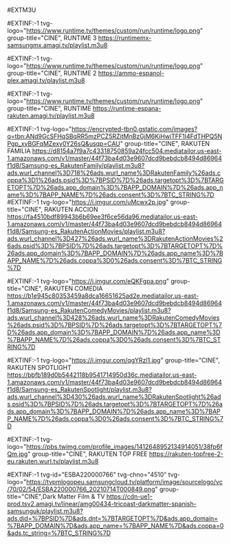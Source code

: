 

#EXTM3U 

#EXTINF:-1 tvg-logo="https://www.runtime.tv/themes/custom/run/runtime/logo.png" group-title="CINE", RUNTIME 3 https://runtimemx-samsungmx.amagi.tv/playlist.m3u8 

#EXTINF:-1 tvg-logo="https://www.runtime.tv/themes/custom/run/runtime/logo.png" group-title="CINE", RUNTIME 2 https://ammo-espanol-plex.amagi.tv/playlist.m3u8 

#EXTINF:-1 tvg-logo="https://www.runtime.tv/themes/custom/run/runtime/logo.png" group-title="CINE", RUNTIME https://runtime-espana-rakuten.amagi.tv/playlist.m3u8 

#EXTINF:-1 tvg-logo="https://encrypted-tbn0.gstatic.com/images?q=tbn:ANd9GcSFHqSBqRR5mzPCZ5RZitMnBzGjM6KiHwiTFF1I4FdTHPQ5NPgp_xvBGFqMZexy0Y26sQ&usqp=CAU" group-title="CINE", RAKUTEN FAMILIA https://d8154a7f9a7c43318750859a24fcc504.mediatailor.us-east-1.amazonaws.com/v1/master/44f73ba4d03e9607dcd9bebdcb8494d86964f1d8/Samsung-es_RakutenFamily/playlist.m3u8?ads.wurl_channel%3D718%26ads.wurl_name%3DRakutenFamily%26ads.coppa%3D1%26ads.psid%3D%7BPSID%7D%26ads.targetopt%3D%7BTARGETOPT%7D%26ads.app_domain%3D%7BAPP_DOMAIN%7D%26ads.app_name%3D%7BAPP_NAME%7D%26ads.consent%3D%7BTC_STRING%7D 
#EXTINF:-1 tvg-logo="https://i.imgur.com/uMcwx2p.jpg" group-title="CINE", RAKUTEN ACCION https://fa4510bdf89943b6b69ee3f6ce56da96.mediatailor.us-east-1.amazonaws.com/v1/master/44f73ba4d03e9607dcd9bebdcb8494d86964f1d8/Samsung-es_RakutenActionMovies/playlist.m3u8?ads.wurl_channel%3D427%26ads.wurl_name%3DRakutenActionMovies%26ads.psid%3D%7BPSID%7D%26ads.targetopt%3D%7BTARGETOPT%7D%26ads.app_domain%3D%7BAPP_DOMAIN%7D%26ads.app_name%3D%7BAPP_NAME%7D%26ads.coppa%3D0%26ads.consent%3D%7BTC_STRING%7D 

#EXTINF:-1 tvg-logo="https://i.imgur.com/eQKFgpa.png" group-title="CINE", RAKUTEN COMEDIA https://b1e945c80353459a8dca16651625ad2e.mediatailor.us-east-1.amazonaws.com/v1/master/44f73ba4d03e9607dcd9bebdcb8494d86964f1d8/Samsung-es_RakutenComedyMovies/playlist.m3u8?ads.wurl_channel%3D428%26ads.wurl_name%3DRakutenComedyMovies%26ads.psid%3D%7BPSID%7D%26ads.targetopt%3D%7BTARGETOPT%7D%26ads.app_domain%3D%7BAPP_DOMAIN%7D%26ads.app_name%3D%7BAPP_NAME%7D%26ads.coppa%3D0%26ads.consent%3D%7BTC_STRING%7D 

#EXTINF:-1 tvg-logo="https://i.imgur.com/qgYRzl1.jpg" group-title="CINE", RAKUTEN SPOTLIGHT https://bbfb189d0b5442118b9541714950d36c.mediatailor.us-east-1.amazonaws.com/v1/master/44f73ba4d03e9607dcd9bebdcb8494d86964f1d8/Samsung-es_RakutenSpotlight/playlist.m3u8?ads.wurl_channel%3D430%26ads.wurl_name%3DRakutenSpotlight%26ads.psid%3D%7BPSID%7D%26ads.targetopt%3D%7BTARGETOPT%7D%26ads.app_domain%3D%7BAPP_DOMAIN%7D%26ads.app_name%3D%7BAPP_NAME%7D%26ads.coppa%3D0%26ads.consent%3D%7BTC_STRING%7D 

#EXTINF:-1 tvg-logo="https://pbs.twimg.com/profile_images/1412648952134914051/38fp6fQm.jpg" group-title="CINE", RAKUTEN TOP FREE https://rakuten-topfree-2-eu.rakuten.wurl.tv/playlist.m3u8 

#EXTINF:-1 tvg-id="ESBA220000766" tvg-chno="4510" tvg-logo="https://tvpmlogopeu.samsungcloud.tv/platform/image/sourcelogo/vc/70/02/54/ESBA220000766_20210714T000849.png" group-title="CINE",Dark Matter Film & TV https://cdn-ue1-prod.tsv2.amagi.tv/linear/amg00434-tricoast-darkmatter-spanish-samsunguk/playlist.m3u8?ads.did=%7BPSID%7D&ads.dnt=%7BTARGETOPT%7D&ads.app_domain=%7BAPP_DOMAIN%7D&ads.app_name=%7BAPP_NAME%7D&ads.coppa=0&ads.tc_string=%7BTC_STRING%7D

